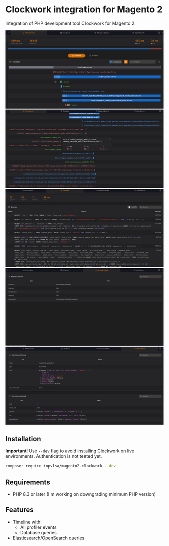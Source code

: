 # Clockwork integration for Magento 2

Integration of PHP development tool Clockwork for Magento 2.

![Web](https://github.com/INPVLSA/magento-clockwork/blob/assets/repo_asset/Web.png?raw=true)
![Web2](https://github.com/INPVLSA/magento-clockwork/blob/assets/repo_asset/Web2.png?raw=true)
![Db](https://github.com/INPVLSA/magento-clockwork/blob/assets/repo_asset/Db.png?raw=true)
![Request](https://github.com/INPVLSA/magento-clockwork/blob/assets/repo_asset/Request.png?raw=true)
![OpenSearch](https://github.com/INPVLSA/magento-clockwork/blob/assets/repo_asset/OpenSearch.png?raw=true)

## Installation

**Important**! Use `--dev` flag to avoid installing Clockwork on live environments. Authentication is not tested yet.

```bash
composer require inpvlsa/magento2-clockwork --dev
```

## Requirements

- PHP 8.3 or later (I'm working on downgrading minimum PHP version)

## Features

- Timeline with:
    - All profiler events
    - Database queries
- Elasticsearch/OpenSearch queries
